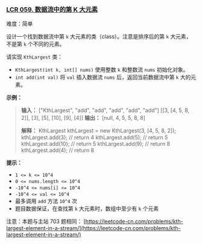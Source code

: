### [LCR 059. 数据流中的第 K 大元素](https://leetcode.cn/problems/jBjn9C/)

难度：简单

设计一个找到数据流中第 `k` 大元素的类（class）。注意是排序后的第 `k` 大元素，不是第 `k` 个不同的元素。

请实现 `KthLargest` 类：

- `KthLargest(int k, int[] nums)` 使用整数 `k` 和整数流 `nums` 初始化对象。
- `int add(int val)` 将 `val` 插入数据流 `nums` 后，返回当前数据流中第 `k` 大的元素。

**示例：**

> **输入：**
> ["KthLargest", "add", "add", "add", "add", "add"]
> \[[3, [4, 5, 8, 2]], [3], [5], [10], [9], [4]]
> **输出：**
> [null, 4, 5, 5, 8, 8]
> 
> **解释：** 
> KthLargest kthLargest = new KthLargest(3, [4, 5, 8, 2]);
> kthLargest.add(3);   // return 4
> kthLargest.add(5);   // return 5
> kthLargest.add(10);  // return 5
> kthLargest.add(9);   // return 8
> kthLargest.add(4);   // return 8

**提示：**

- `1 <= k <= 10^4`
- `0 <= nums.length <= 10^4`
- `-10^4 <= nums[i] <= 10^4`
- `-10^4 <= val <= 10^4`
- 最多调用 `add` 方法 `10^4` 次
- 题目数据保证，在查找第 `k` 大元素时，数组中至少有 `k` 个元素

注意：本题与主站 703 题相同： [https://leetcode-cn.com/problems/kth-largest-element-in-a-stream/](https://leetcode-cn.com/problems/kth-largest-element-in-a-stream/)
